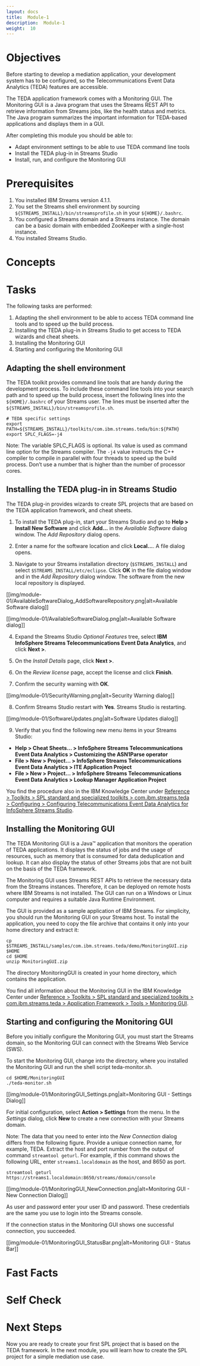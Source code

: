 ```yaml
---
layout: docs
title:  Module-1
description:  Module-1
weight:  10
---
```


# Objectives

Before starting to develop a mediation application, your development system has to be configured, so the Telecommunications Event Data Analytics (TEDA) features are accessible.

The TEDA application framework comes with a Monitoring GUI. The Monitoring GUI is a Java program that uses the Streams REST API to retrieve information from Streams jobs, like the health status and metrics. The Java program summarizes the important information for TEDA-based applications and displays them in a GUI.

After completing this module you should be able to:

* Adapt environment settings to be able to use TEDA command line tools
* Install the TEDA plug-in in Streams Studio
* Install, run, and configure the Monitoring GUI

# Prerequisites

1. You installed IBM Streams version 4.1.1.
2. You set the Streams shell environment by sourcing `${STREAMS_INSTALL}/bin/streamsprofile.sh` in your `${HOME}/.bashrc`.
3. You configured a Streams domain and a Streams instance. The domain can be a basic domain with embedded ZooKeeper with a single-host instance.
4. You installed Streams Studio.

# Concepts

# Tasks

The following tasks are performed:

1. Adapting the shell environment to be able to access TEDA command line tools and to speed up the build process.
2. Installing the TEDA plug-in in Streams Studio to get access to TEDA wizards and cheat sheets.
3. Installing the Monitoring GUI
4. Starting and configuring the Monitoring GUI

## Adapting the shell environment

The TEDA toolkit provides command line tools that are handy during the development process. To include these command line tools into your search path and to speed up the build process, insert the following lines into the `${HOME}/.bashrc` of your Streams user. The lines must be inserted after the `${STREAMS_INSTALL}/bin/streamsprofile.sh`.

    # TEDA specific settings
    export PATH=${STREAMS_INSTALL}/toolkits/com.ibm.streams.teda/bin:${PATH}
    export SPLC_FLAGS=-j4

Note:
The variable SPLC_FLAGS is optional. Its value is used as command line option for the Streams compiler. The `-j4` value instructs the C++ compiler to compile in parallel with four threads to speed up the build process. Don’t use a number that is higher than the number of processor cores.

## Installing the TEDA plug-in in Streams Studio

The TEDA plug-in provides wizards to create SPL projects that are based on the TEDA application framework, and cheat sheets.

1. To install the TEDA plug-in, start your Streams Studio and go to **Help > Install New Software** and click **Add…** in the _Available Software_ dialog window. The _Add Repository_ dialog opens.

2. Enter a name for the software location and click **Local…**. A file dialog opens.

3. Navigate to your Streams installation directory (`$STREAMS_INSTALL`) and select `$STREAMS_INSTALL/etc/eclipse`. Click **OK** in the file dialog window and in the _Add Repository_ dialog window. The software from the new local repository is displayed.

  [[img/module-01/AvailableSoftwareDialog_AddSoftwareRepository.png|alt=Available Software dialog]]

  [[img/module-01/AvailableSoftwareDialog.png|alt=Available Software dialog]]

4. Expand the Streams Studio _Optional Features_ tree, select **IBM InfoSphere Streams Telecommunications Event Data Analytics**, and click **Next >**.

5. On the _Install Details_ page, click **Next >**.

6. On the _Review license_ page, accept the license and click **Finish**.

7. Confirm the security warning with **OK**.

  [[img/module-01/SecurityWarning.png|alt=Security Warning dialog]]

8. Confirm Streams Studio restart with **Yes**. Streams Studio is restarting.

  [[img/module-01/SoftwareUpdates.png|alt=Software Updates dialog]]

9. Verify that you find the following new menu items in your Streams Studio:
  * **Help > Cheat Sheets... > InfoSphere Streams Telecommunications Event Data Analytics > Customizing the ASN1Parse operator**
  * **File > New > Project... > InfoSphere Streams Telecommunications Event Data Analytics > ITE Application Project**
  * **File > New > Project... > InfoSphere Streams Telecommunications Event Data Analytics > Lookup Manager Application Project**

You find the procedure also in the IBM Knowledge Center under [Reference > Toolkits > SPL standard and specialized toolkits > com.ibm.streams.teda > Configuring > Configuring Telecommunications Event Data Analytics for InfoSphere Streams Studio](http://www-01.ibm.com/support/knowledgecenter/SSCRJU_4.1.1/com.ibm.streams.toolkits.doc/spldoc/dita/tk$com.ibm.streams.teda/tk$com.ibm.streams.teda$6.html).

## Installing the Monitoring GUI

The TEDA Monitoring GUI is a Java™ application that monitors the operation of TEDA applications. It displays the status of jobs and the usage of resources, such as memory that is consumed for data deduplication and lookup. It can also display the status of other Streams jobs that are not built on the basis of the TEDA framework.

The Monitoring GUI uses Streams REST APIs to retrieve the necessary data from the Streams instances. Therefore, it can be deployed on remote hosts where IBM Streams is not installed. The GUI can run on a Windows or Linux computer and requires a suitable Java Runtime Environment.

The GUI is provided as a sample application of IBM Streams. For simplicity, you should run the Monitoring GUI on your Streams host. To install the application, you need to copy the file archive that contains it only into your home directory and extract it:

    cp $STREAMS_INSTALL/samples/com.ibm.streams.teda/demo/MonitoringGUI.zip $HOME
    cd $HOME
    unzip MonitoringGUI.zip

The directory MonitoringGUI is created in your home directory, which contains the application.

You find all information about the Monitoring GUI in the IBM Knowledge Center under [Reference > Toolkits > SPL standard and specialized toolkits > com.ibm.streams.teda > Application Framework > Tools > Monitoring GUI](http://www-01.ibm.com/support/knowledgecenter/SSCRJU_4.1.1/com.ibm.streams.toolkits.doc/spldoc/dita/tk$com.ibm.streams.teda/tk$com.ibm.streams.teda$25.html).

## Starting and configuring the Monitoring GUI

Before you initially configure the Monitoring GUI, you must start the Streams domain, so the Monitoring GUI can connect with the Streams Web Service (SWS).

To start the Monitoring GUI, change into the directory, where you installed the Monitoring GUI and run the shell script teda-monitor.sh.

    cd $HOME/MonitoringGUI
    ./teda-monitor.sh

[[img/module-01/MonitoringGUI_Settings.png|alt=Monitoring GUI - Settings Dialog]]

For initial configuration, select **Action > Settings** from the menu. In the _Settings_ dialog, click **New** to create a new connection with your Streams domain.

Note: The data that you need to enter into the _New Connection_ dialog differs from the following figure. Provide a unique connection name, for example, TEDA. Extract the host and port number from the output of command `streamtool geturl`. For example, if this command shows the following URL, enter `streams1.localdomain` as the host, and 8650 as port.

    streamtool geturl
    https://streams1.localdomain:8650/streams/domain/console

[[img/module-01/MonitoringGUI_NewConnection.png|alt=Monitoring GUI - New Connection Dialog]]
 
As user and password enter your user ID and password. These credentials are the same you use to login into the Streams console.

If the connection status in the Monitoring GUI shows one successful connection, you succeeded.

[[img/module-01/MonitoringGUI_StatusBar.png|alt=Monitoring GUI - Status Bar]]

# Fast Facts


# Self Check

# Next Steps

Now you are ready to create your first SPL project that is based on the TEDA framework. In the next module, you will learn how to create the SPL project for a simple mediation use case.
